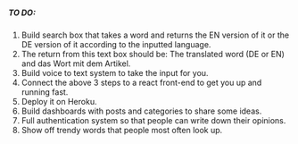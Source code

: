 ##### TO DO:
1. Build search box that takes a word and returns the EN version of it or the DE version of it according to the inputted language.
2. The return from this text box should be: The translated word (DE or EN) and das Wort mit dem Artikel.
3. Build voice to text system to take the input for you.
4. Connect the above 3 steps to a react front-end to get you up and running fast.
5. Deploy it on Heroku.
6. Build dashboards with posts and categories to share some ideas.
7. Full authentication system so that people can write down their opinions.
8. Show off trendy words that people most often look up.

